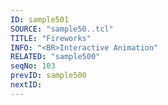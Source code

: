 ```yaml
---
ID: sample501
SOURCE: "sample50..tcl"
TITLE: "Fireworks"
INFO: "<BR>Interactive Animation"
RELATED: "sample500"
seqNo: 103
prevID: sample500
nextID: 
---
```

